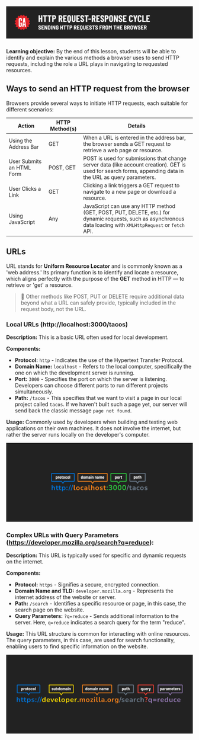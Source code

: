 # ![HTTP Request-Response Cycle - Sending HTTP Requests From the Browser](./assets/hero.png)

**Learning objective:** By the end of this lesson, students will be able to identify and explain the various methods a browser uses to send HTTP requests, including the role a URL plays in navigating to requested resources. 

## Ways to send an HTTP request from the browser 

Browsers provide several ways to initiate HTTP requests, each suitable for different scenarios:

| Action                      | HTTP Method(s) | Details |
|-----------------------------|----------------|---------|
| Using the Address Bar       | GET            | When a URL is entered in the address bar, the browser sends a GET request to retrieve a web page or resource. |
| User Submits an HTML Form   | POST, GET      | POST is used for submissions that change server data (like account creation). GET is used for search forms, appending data in the URL as query parameters. |
| User Clicks a Link          | GET            | Clicking a link triggers a GET request to navigate to a new page or download a resource. |
| Using JavaScript            | Any            | JavaScript can use any HTTP method (GET, POST, PUT, DELETE, etc.) for dynamic requests, such as asynchronous data loading with `XMLHttpRequest` or `fetch` API. |



## URLs

URL stands for **Uniform Resource Locator** and is commonly known as a 'web address.' Its primary function is to identify and locate a resource, which aligns perfectly with the purpose of the **GET** method in HTTP — to retrieve or 'get' a resource.

> 🧠 Other methods like POST, PUT or DELETE require additional data beyond what a URL can safely provide, typically included in the request body, not the URL.


### Local URLs (http://localhost:3000/tacos)

**Description:** This is a basic URL often used for local development.

**Components:**
- **Protocol:** `http` - Indicates the use of the Hypertext Transfer Protocol.
- **Domain Name:** `localhost` - Refers to the local computer, specifically the one on which the development server is running.
- **Port:** `3000` - Specifies the port on which the server is listening. Developers can choose different ports to run different projects simultaneously.
- **Path:** `/tacos` - This specifies that we want to visit a page in our local project called `tacos`. If we haven't built such a page yet, our server will send back the classic message `page not found`.

**Usage:** Commonly used by developers when building and testing web applications on their own machines. It does not involve the internet, but rather the server runs locally on the developer's computer.

![URL Anatomy Example One](./assets/url-anatomy-a.png)


### Complex URLs with Query Parameters (https://developer.mozilla.org/search?q=reduce):

**Description:** This URL is typically used for specific and dynamic requests on the internet.

**Components:**
- **Protocol:** `https` - Signifies a secure, encrypted connection.
- **Domain Name and TLD:** `developer.mozilla.org` - Represents the internet address of the website or server.
- **Path:** `/search` - Identifies a specific resource or page, in this case, the search page on the website.
- **Query Parameters:** `?q=reduce` - Sends additional information to the server. Here, `q=reduce` indicates a search query for the term "reduce".

**Usage:** This URL structure is common for interacting with online resources. The query parameters, in this case, are used for search functionality, enabling users to find specific information on the website.

![URL Anatomy Example Two](./assets/url-anatomy-b.png)


